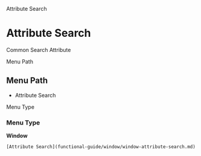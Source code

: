 
Attribute Search
# Attribute Search


Common Search Attribute 

Menu Path
## Menu Path



- Attribute Search

Menu Type
### Menu Type

**Window**


```
[Attribute Search](functional-guide/window/window-attribute-search.md)
```